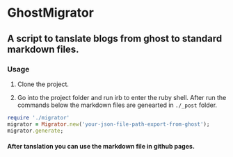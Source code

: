 # GhostMigrator
## A script to tanslate blogs from ghost to standard markdown files.

### Usage

1. Clone the project.

2. Go into the project folder and run irb to enter the ruby shell. After run the commands below the markdown files are genearted in `./_post` folder.

```ruby
require './migrator'
migrator = Migrator.new('your-json-file-path-export-from-ghost');
migrator.generate;
```

#### After tanslation you can use the markdown file in github pages.